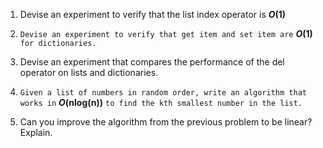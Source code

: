 1. Devise an experiment to verify that the list index operator is **_O_(1)**

2. `Devise an experiment to verify that get item and set item are` **_O_(1)** `for dictionaries.`

3. Devise an experiment that compares the performance of the del operator on lists and dictionaries.

4. `Given a list of numbers in random order, write an algorithm that works in` **_O_(nlog(n))** `to find the kth smallest number in the list.`

5. Can you improve the algorithm from the previous problem to be linear? Explain.
